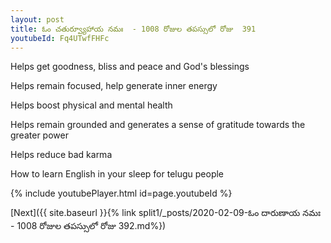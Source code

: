 ```yaml
---
layout: post
title: ఓం చతుర్వ్యూహాయ నమః  - 1008 రోజుల తపస్సులో రోజు  391
youtubeId: Fq4UTwfFHFc
---
```

 
 
Helps get goodness, bliss and peace and God's blessings
 
Helps remain focused, help generate inner energy 
 
Helps boost physical and mental health 
 
Helps remain grounded and generates a sense of gratitude towards the greater power 
 
Helps reduce bad karma
 
How to learn English in your sleep for telugu people
 
 
 
 


{% include youtubePlayer.html id=page.youtubeId %}
 
[Next]({{ site.baseurl }}{% link split1/_posts/2020-02-09-ఓం దారుణాయ నమః  - 1008 రోజుల తపస్సులో రోజు  392.md%})
 
